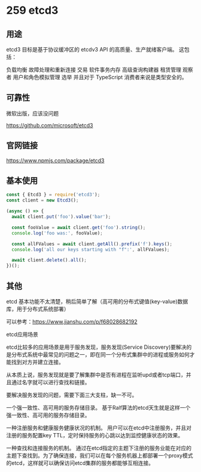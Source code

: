 # 259 etcd3

## 用途

etcd3 目标是基于协议缓冲区的 etcdv3 API 的高质量、生产就绪客户端。 这包括：

负载均衡
故障处理和重新连接
交易
软件事务内存
高级查询构建器
租赁管理
观察者
用户和角色模拟管理
选举
并且对于 TypeScript 消费者来说是类型安全的。 

## 可靠性

微软出版，应该没问题

https://github.com/microsoft/etcd3

## 官网链接

https://www.npmjs.com/package/etcd3

## 基本使用

```js
const { Etcd3 } = require('etcd3');
const client = new Etcd3();

(async () => {
  await client.put('foo').value('bar');

  const fooValue = await client.get('foo').string();
  console.log('foo was:', fooValue);

  const allFValues = await client.getAll().prefix('f').keys();
  console.log('all our keys starting with "f":', allFValues);

  await client.delete().all();
})();
```

## 其他

etcd 基本功能不太清楚，稍后简单了解（高可用的分布式键值(key-value)数据库，用于分布式系统部署）

可以参考：https://www.jianshu.com/p/f68028682192

etcd应用场景

etcd比较多的应用场景是用于服务发现，服务发现(Service Discovery)要解决的是分布式系统中最常见的问题之一，即在同一个分布式集群中的进程或服务如何才能找到对方并建立连接。

从本质上说，服务发现就是要了解集群中是否有进程在监听upd或者tcp端口，并且通过名字就可以进行查找和链接。

要解决服务发现的问题，需要下面三大支柱，缺一不可。

一个强一致性、高可用的服务存储目录。
基于Ralf算法的etcd天生就是这样一个强一致性、高可用的服务存储目录。

一种注册服务和健康服务健康状况的机制。
用户可以在etcd中注册服务，并且对注册的服务配置key TTL，定时保持服务的心跳以达到监控健康状态的效果。

一种查找和连接服务的机制。
通过在etcd指定的主题下注册的服务业能在对应的主题下查找到。为了确保连接，我们可以在每个服务机器上都部署一个proxy模式的etcd，这样就可以确保访问etcd集群的服务都能够互相连接。

